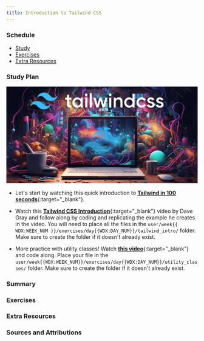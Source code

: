 ```yaml
---
title: Introduction to Tailwind CSS
---
```


### Schedule

  - [Study](#study-plan-NN)
  - [Exercises](#exercises-NN)
  - [Extra Resources](#extra-resources-NN)

### Study Plan

  ![](./assets/tailwind.css.jpg)

  <!-- WDX:META:PROGRESS:task=Watch 'Tailwind in 100 seconds' -->
  - Let's start by watching this quick introduction to [**Tailwind in 100 seconds**](https://www.youtube.com/watch?v=mr15Xzb1Ook){:target="_blank"}.

  <!-- WDX:META:PROGRESS:task=Recreate the example from the 'Tailwind CSS Introduction' video and place it in a folder named 'tailwind_intro' -->
  - Watch this [**Tailwind CSS Introduction**](https://www.youtube.com/watch?v=pYaamz6AyvU){:target="_blank"} video by Dave Gray and follow along by coding and replicating the example he creates in the video. You will need to place all the files in the `user/week{{ WDX:WEEK_NUM }}/exercises/day{{WDX:DAY_NUM}}/tailwind_intro/` folder. Make sure to create the folder if it doesn't already exist.

  <!-- WDX:META:PROGRESS:task=Recreate the example from the 'Tailwind CSS - why CSS utility classes save so much time' video and place it in a folder named 'utility_classes' -->
  - More practice with utility classes! Watch [**this video**](https://www.youtube.com/watch?v=oU5ar0dmQEY){:target="_blank"} and code along. Place your file in the `user/week{{WDX:WEEK_NUM}}/exercises/day{{WDX:DAY_NUM}}/utility_classes/` folder. Make sure to create the folder if it doesn't already exist.

### Summary

### Exercises

### Extra Resources

### Sources and Attributions